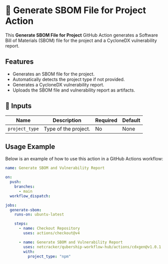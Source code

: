 # 🚀 Generate SBOM File for Project Action

This **Generate SBOM File for Project** GitHub Action generates a Software Bill of Materials (SBOM) file for the project and a CycloneDX vulnerability report.

## Features

- Generates an SBOM file for the project.
- Automatically detects the project type if not provided.
- Generates a CycloneDX vulnerability report.
- Uploads the SBOM file and vulnerability report as artifacts.

## 📌 Inputs

| Name          | Description                | Required | Default |
| ------------- | -------------------------- | -------- | ------- |
| `project_type` | Type of the project.       | No       | None    |

## Usage Example

Below is an example of how to use this action in a GitHub Actions workflow:

```yaml
name: Generate SBOM and Vulnerability Report

on:
  push:
    branches:
      - main
  workflow_dispatch:

jobs:
  generate-sbom:
    runs-on: ubuntu-latest

    steps:
      - name: Checkout Repository
        uses: actions/checkout@v4

      - name: Generate SBOM and Vulnerability Report
        uses: netcracker/qubership-workflow-hub/actions/cdxgen@v1.0.1
        with:
          project_type: "npm"
